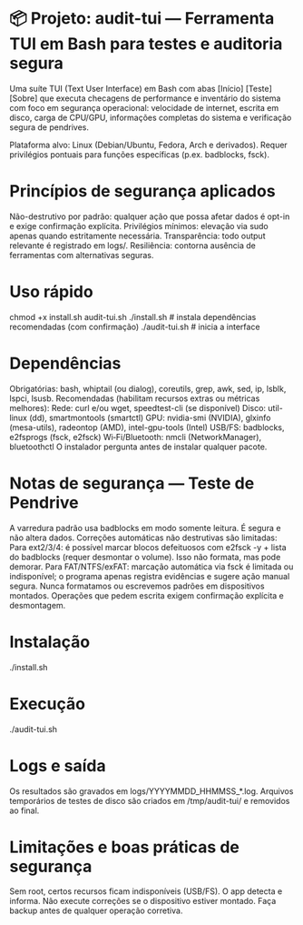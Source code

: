 # 📦 Projeto: audit-tui — Ferramenta TUI em Bash para testes e auditoria segura

Uma suíte TUI (Text User Interface) em Bash com abas [Início] [Teste] [Sobre] que executa checagens de performance e inventário do sistema com foco em segurança operacional: velocidade de internet, escrita em disco, carga de CPU/GPU, informações completas do sistema e verificação segura de pendrives.

Plataforma alvo: Linux (Debian/Ubuntu, Fedora, Arch e derivados). Requer privilégios pontuais para funções específicas (p.ex. badblocks, fsck).

# Princípios de segurança aplicados
Não-destrutivo por padrão: qualquer ação que possa afetar dados é opt-in e exige confirmação explícita.
Privilégios mínimos: elevação via sudo apenas quando estritamente necessária.
Transparência: todo output relevante é registrado em logs/.
Resiliência: contorna ausência de ferramentas com alternativas seguras.

# Uso rápido
chmod +x install.sh audit-tui.sh
./install.sh # instala dependências recomendadas (com confirmação)
./audit-tui.sh # inicia a interface


# Dependências
Obrigatórias: bash, whiptail (ou dialog), coreutils, grep, awk, sed, ip, lsblk, lspci, lsusb.
Recomendadas (habilitam recursos extras ou métricas melhores):
Rede: curl e/ou wget, speedtest-cli (se disponível)
Disco: util-linux (dd), smartmontools (smartctl)
GPU: nvidia-smi (NVIDIA), glxinfo (mesa-utils), radeontop (AMD), intel-gpu-tools (Intel)
USB/FS: badblocks, e2fsprogs (fsck, e2fsck)
Wi‑Fi/Bluetooth: nmcli (NetworkManager), bluetoothctl
O instalador pergunta antes de instalar qualquer pacote.


# Notas de segurança — Teste de Pendrive
A varredura padrão usa badblocks em modo somente leitura. É segura e não altera dados.
Correções automáticas não destrutivas são limitadas:
Para ext2/3/4: é possível marcar blocos defeituosos com e2fsck -y + lista do badblocks (requer desmontar o volume). Isso não formata, mas pode demorar.
Para FAT/NTFS/exFAT: marcação automática via fsck é limitada ou indisponível; o programa apenas registra evidências e sugere ação manual segura.
Nunca formatamos ou escrevemos padrões em dispositivos montados. Operações que pedem escrita exigem confirmação explícita e desmontagem.

# Instalação
./install.sh

# Execução
./audit-tui.sh


# Logs e saída
Os resultados são gravados em logs/YYYYMMDD_HHMMSS_*.log.
Arquivos temporários de testes de disco são criados em /tmp/audit-tui/ e removidos ao final.


# Limitações e boas práticas de segurança
Sem root, certos recursos ficam indisponíveis (USB/FS). O app detecta e informa.
Não execute correções se o dispositivo estiver montado.
Faça backup antes de qualquer operação corretiva.

